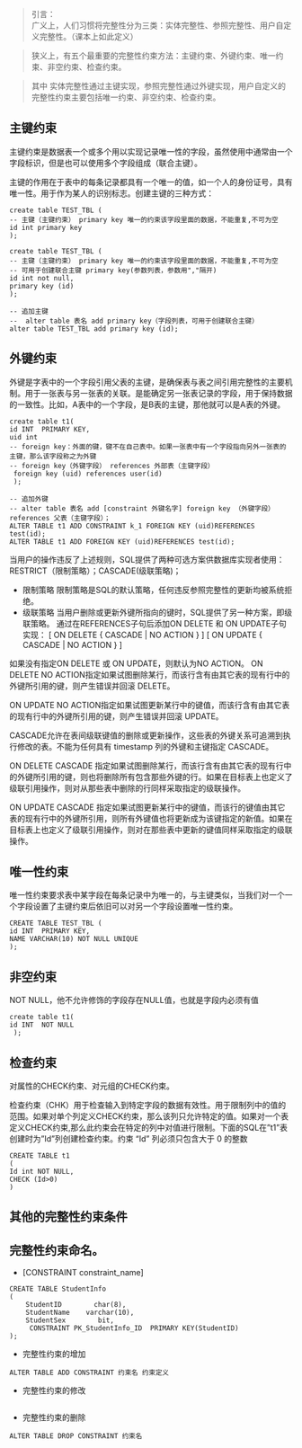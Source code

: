 > 引言：  
> 广义上，人们习惯将完整性分为三类：实体完整性、参照完整性、用户自定义完整性。（课本上如此定义）

> 狭义上，有五个最重要的完整性约束方法：主键约束、外键约束、唯一约束、非空约束、检查约束。

> 其中 实体完整性通过主键实现，参照完整性通过外键实现，用户自定义的完整性约束主要包括唯一约束、非空约束、检查约束。





## 主键约束

主键约束是数据表一个或多个用以实现记录唯一性的字段，虽然使用中通常由一个字段标识，但是也可以使用多个字段组成（联合主键）。 

主键的作用在于表中的每条记录都具有一个唯一的值，如一个人的身份证号，具有唯一性。用于作为某人的识别标志。创建主键的三种方式：

```
create table TEST_TBL (
-- 主键（主键约束） primary key 唯一的约束该字段里面的数据，不能重复,不可为空
id int primary key  
);
```

```
create table TEST_TBL (
-- 主键（主键约束） primary key 唯一的约束该字段里面的数据，不能重复,不可为空
-- 可用于创建联合主键 primary key(参数列表，参数用","隔开)
id int not null,
primary key (id)
);
```

```
-- 追加主键
--  alter table 表名 add primary key（字段列表，可用于创建联合主键）
alter table TEST_TBL add primary key (id);
```


## 外键约束

外键是字表中的一个字段引用父表的主键，是确保表与表之间引用完整性的主要机制。用于一张表与另一张表的关联。是能确定另一张表记录的字段，用于保持数据的一致性。比如，A表中的一个字段，是B表的主键，那他就可以是A表的外键。

```
create table t1(
id INT  PRIMARY KEY,
uid int 
-- foreign key：外面的键，键不在自己表中。如果一张表中有一个字段指向另外一张表的主键，那么该字段称之为外键
-- foreign key（外键字段） references 外部表（主键字段）
 foreign key (uid) references user(id)
 );
```

```
-- 追加外键 
-- alter table 表名 add [constraint 外键名字] foreign key （外键字段） references 父表（主键字段）；
ALTER TABLE t1 ADD CONSTRAINT k_1 FOREIGN KEY (uid)REFERENCES test(id);
ALTER TABLE t1 ADD FOREIGN KEY (uid)REFERENCES test(id);
```

当用户的操作违反了上述规则，SQL提供了两种可选方案供数据库实现者使用：RESTRICT（限制策略）；CASCADE(级联策略)；
* 限制策略
限制策略是SQL的默认策略，任何违反参照完整性的更新均被系统拒绝。
* 级联策略
当用户删除或更新外键所指向的键时，SQL提供了另一种方案，即级联策略。
通过在REFERENCES子句后添加ON DELETE 和 ON UPDATE子句实现：
[ ON DELETE { CASCADE | NO ACTION } ]
[ ON UPDATE { CASCADE | NO ACTION } ] 

如果没有指定ON DELETE 或 ON UPDATE，则默认为NO ACTION。 
ON DELETE NO ACTION指定如果试图删除某行，而该行含有由其它表的现有行中的外键所引用的键，则产生错误并回滚 DELETE。

ON UPDATE NO ACTION指定如果试图更新某行中的键值，而该行含有由其它表的现有行中的外键所引用的键，则产生错误并回滚 UPDATE。

CASCADE允许在表间级联键值的删除或更新操作，这些表的外键关系可追溯到执行修改的表。不能为任何具有 timestamp 列的外键和主键指定 CASCADE。

ON DELETE CASCADE
指定如果试图删除某行，而该行含有由其它表的现有行中的外键所引用的键，则也将删除所有包含那些外键的行。如果在目标表上也定义了级联引用操作，则对从那些表中删除的行同样采取指定的级联操作。

ON UPDATE CASCADE
指定如果试图更新某行中的键值，而该行的键值由其它表的现有行中的外键所引用，则所有外键值也将更新成为该键指定的新值。如果在目标表上也定义了级联引用操作，则对在那些表中更新的键值同样采取指定的级联操作。

## 唯一性约束

唯一性约束要求表中某字段在每条记录中为唯一的，与主键类似，当我们对一个一个字段设置了主键约束后依旧可以对另一个字段设置唯一性约束。

```
CREATE TABLE TEST_TBL (
id INT  PRIMARY KEY,
NAME VARCHAR(10) NOT NULL UNIQUE  
);
```
## 非空约束

NOT NULL，他不允许修饰的字段存在NULL值，也就是字段内必须有值
```
create table t1(
id INT  NOT NULL
 );
```


## 检查约束

对属性的CHECK约束、对元组的CHECK约束。

检查约束（CHK）用于检查输入到特定字段的数据有效性。用于限制列中的值的范围。如果对单个列定义CHECK约束，那么该列只允许特定的值。如果对一个表定义CHECK约束,那么此约束会在特定的列中对值进行限制。下面的SQL在”t1”表创建时为”Id”列创建检查约束。约束 “Id” 列必须只包含大于 0 的整数

```
CREATE TABLE t1
(
Id int NOT NULL,
CHECK (Id>0)
)
```

## 其他的完整性约束条件

## 完整性约束命名。

* [CONSTRAINT constraint_name]

```
CREATE TABLE StudentInfo
(
    StudentID        char(8),
    StudentName    varchar(10),
    StudentSex        bit,
     CONSTRAINT PK_StudentInfo_ID  PRIMARY KEY(StudentID)
);
```

* 完整性约束的增加
```
ALTER TABLE ADD CONSTRAINT 约束名 约束定义
```

* 完整性约束的修改

```
```

* 完整性约束的删除

```
ALTER TABLE DROP CONSTRAINT 约束名
```
